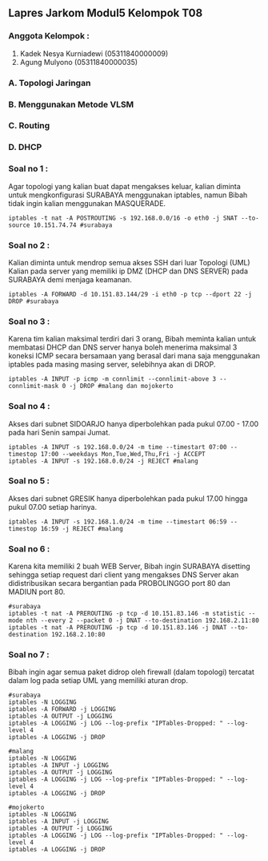 ## Lapres Jarkom Modul5 Kelompok T08
### Anggota Kelompok :
1. Kadek Nesya Kurniadewi (05311840000009)
2. Agung Mulyono (05311840000035)

### A. Topologi Jaringan
### B. Menggunakan Metode VLSM
### C. Routing
### D. DHCP
### Soal no 1 :
Agar topologi yang kalian buat dapat mengakses keluar, kalian diminta untuk mengkonfigurasi
SURABAYA menggunakan iptables, namun Bibah tidak ingin kalian menggunakan
MASQUERADE.
```
iptables -t nat -A POSTROUTING -s 192.168.0.0/16 -o eth0 -j SNAT --to-source 10.151.74.74 #surabaya 
```

### Soal no 2 :
Kalian diminta untuk mendrop semua akses SSH dari luar Topologi (UML) Kalian pada server
yang memiliki ip DMZ (DHCP dan DNS SERVER) pada SURABAYA demi menjaga keamanan.
```
iptables -A FORWARD -d 10.151.83.144/29 -i eth0 -p tcp --dport 22 -j DROP #surabaya
```

### Soal no 3 :
Karena tim kalian maksimal terdiri dari 3 orang, Bibah meminta kalian untuk membatasi DHCP
dan DNS server hanya boleh menerima maksimal 3 koneksi ICMP secara bersamaan yang berasal dari
mana saja menggunakan iptables pada masing masing server, selebihnya akan di DROP.
```
iptables -A INPUT -p icmp -m connlimit --connlimit-above 3 --connlimit-mask 0 -j DROP #malang dan mojokerto
```

### Soal no 4 :
Akses dari subnet SIDOARJO hanya diperbolehkan pada pukul 07.00 - 17.00 pada hari Senin
sampai Jumat.
```
iptables -A INPUT -s 192.168.0.0/24 -m time --timestart 07:00 --timestop 17:00 --weekdays Mon,Tue,Wed,Thu,Fri -j ACCEPT
iptables -A INPUT -s 192.168.0.0/24 -j REJECT #malang
```

### Soal no 5 :
Akses dari subnet GRESIK hanya diperbolehkan pada pukul 17.00 hingga pukul 07.00 setiap
harinya.
```
iptables -A INPUT -s 192.168.1.0/24 -m time --timestart 06:59 --timestop 16:59 -j REJECT #malang
```

### Soal no 6 :
Karena kita memiliki 2 buah WEB Server, Bibah ingin SURABAYA disetting sehingga setiap
request dari client yang mengakses DNS Server akan didistribusikan secara bergantian pada
PROBOLINGGO port 80 dan MADIUN port 80.
```
#surabaya
iptables -t nat -A PREROUTING -p tcp -d 10.151.83.146 -m statistic --mode nth --every 2 --packet 0 -j DNAT --to-destination 192.168.2.11:80
iptables -t nat -A PREROUTING -p tcp -d 10.151.83.146 -j DNAT --to-destination 192.168.2.10:80
```

### Soal no 7 :
Bibah ingin agar semua paket didrop oleh firewall (dalam topologi) tercatat dalam log pada setiap
UML yang memiliki aturan drop.
```
#surabaya
iptables -N LOGGING
iptables -A FORWARD -j LOGGING
iptables -A OUTPUT -j LOGGING
iptables -A LOGGING -j LOG --log-prefix "IPTables-Dropped: " --log-level 4
iptables -A LOGGING -j DROP

#malang
iptables -N LOGGING
iptables -A INPUT -j LOGGING
iptables -A OUTPUT -j LOGGING
iptables -A LOGGING -j LOG --log-prefix "IPTables-Dropped: " --log-level 4
iptables -A LOGGING -j DROP

#mojokerto
iptables -N LOGGING
iptables -A INPUT -j LOGGING
iptables -A OUTPUT -j LOGGING
iptables -A LOGGING -j LOG --log-prefix "IPTables-Dropped: " --log-level 4
iptables -A LOGGING -j DROP
```
